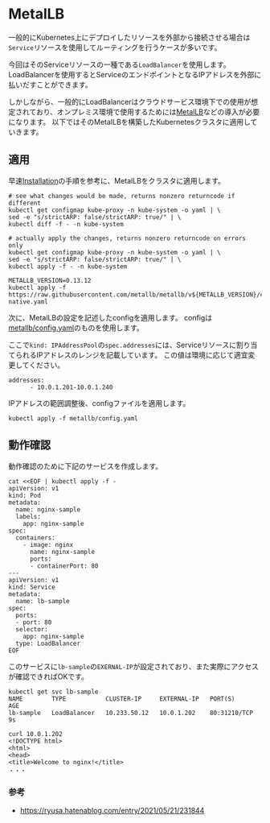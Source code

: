 # MetalLB
一般的にKubernetes上にデプロイしたリソースを外部から接続させる場合は`Service`リソースを使用してルーティングを行うケースが多いです。

今回はそのServiceリソースの一種である`LoadBalancer`を使用します。
LoadBalancerを使用するとServiceのエンドポイントとなるIPアドレスを外部に払いだすことができます。

しかしながら、一般的にLoadBalancerはクラウドサービス環境下での使用が想定されており、オンプレミス環境で使用するためには[MetalLB](https://metallb.universe.tf/)などの導入が必要になります。
以下ではそのMetalLBを構築したKubernetesクラスタに適用していきます。

## 適用
早速[Installation](https://metallb.universe.tf/installation/)の手順を参考に、MetalLBをクラスタに適用します。

```
# see what changes would be made, returns nonzero returncode if different
kubectl get configmap kube-proxy -n kube-system -o yaml | \
sed -e "s/strictARP: false/strictARP: true/" | \
kubectl diff -f - -n kube-system

# actually apply the changes, returns nonzero returncode on errors only
kubectl get configmap kube-proxy -n kube-system -o yaml | \
sed -e "s/strictARP: false/strictARP: true/" | \
kubectl apply -f - -n kube-system

METALLB_VERSION=0.13.12
kubectl apply -f https://raw.githubusercontent.com/metallb/metallb/v${METALLB_VERSION}/config/manifests/metallb-native.yaml
```

次に、MetalLBの設定を記述したconfigを適用します。
configは[metallb/config.yaml](../metallb/config.yaml)のものを使用します。

ここで``kind: IPAddressPool``の``spec.addresses``には、Serviceリソースに割り当てられるIPアドレスのレンジを記載しています。
この値は環境に応じて適宜変更してください。
```
addresses:
      - 10.0.1.201-10.0.1.240
```

IPアドレスの範囲調整後、configファイルを適用します。
```
kubectl apply -f metallb/config.yaml
```

## 動作確認
動作確認のために下記のサービスを作成します。
```
cat <<EOF | kubectl apply -f -
apiVersion: v1
kind: Pod
metadata:
  name: nginx-sample
  labels:
    app: nginx-sample
spec:
  containers:
    - image: nginx
      name: nginx-sample
      ports:
      - containerPort: 80
---
apiVersion: v1
kind: Service
metadata:
  name: lb-sample
spec:
  ports:
  - port: 80
  selector:
    app: nginx-sample
  type: LoadBalancer
EOF
```

このサービスに`lb-sample`の`EXERNAL-IP`が設定されており、また実際にアクセスが確認できればOKです。
```
kubectl get svc lb-sample
NAME        TYPE           CLUSTER-IP     EXTERNAL-IP   PORT(S)        AGE
lb-sample   LoadBalancer   10.233.50.12   10.0.1.202    80:31210/TCP   9s

curl 10.0.1.202
<!DOCTYPE html>
<html>
<head>
<title>Welcome to nginx!</title>
・・・
```

### 参考
- https://ryusa.hatenablog.com/entry/2021/05/21/231844
